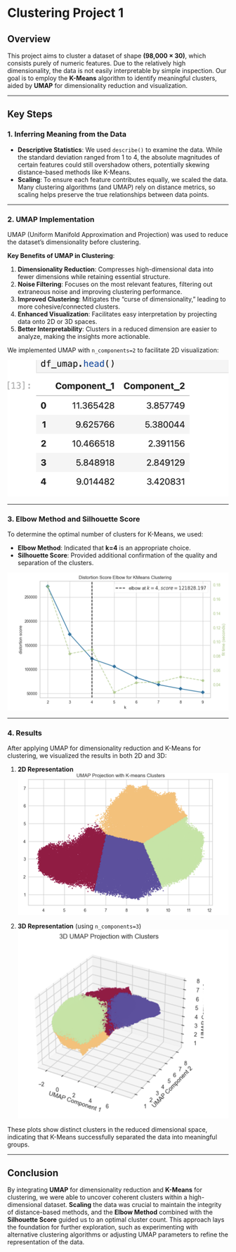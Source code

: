 # Clustering Project 1

## Overview
This project aims to cluster a dataset of shape **(98,000 × 30)**, which consists purely of numeric features. Due to the relatively high dimensionality, the data is not easily interpretable by simple inspection. Our goal is to employ the **K-Means** algorithm to identify meaningful clusters, aided by **UMAP** for dimensionality reduction and visualization.

---

## Key Steps

### 1. Inferring Meaning from the Data
- **Descriptive Statistics**: We used `describe()` to examine the data. While the standard deviation ranged from 1 to 4, the absolute magnitudes of certain features could still overshadow others, potentially skewing distance-based methods like K-Means.
- **Scaling**: To ensure each feature contributes equally, we scaled the data. Many clustering algorithms (and UMAP) rely on distance metrics, so scaling helps preserve the true relationships between data points.

---

### 2. UMAP Implementation
UMAP (Uniform Manifold Approximation and Projection) was used to reduce the dataset’s dimensionality before clustering.

**Key Benefits of UMAP in Clustering**:
1. **Dimensionality Reduction**: Compresses high-dimensional data into fewer dimensions while retaining essential structure.
2. **Noise Filtering**: Focuses on the most relevant features, filtering out extraneous noise and improving clustering performance.
3. **Improved Clustering**: Mitigates the “curse of dimensionality,” leading to more cohesive/connected clusters.
4. **Enhanced Visualization**: Facilitates easy interpretation by projecting data onto 2D or 3D spaces.
5. **Better Interpretability**: Clusters in a reduced dimension are easier to analyze, making the insights more actionable.

We implemented UMAP with `n_components=2` to facilitate 2D visualization:

![UMAP](screenshots/UMAP.png)

---

### 3. Elbow Method and Silhouette Score
To determine the optimal number of clusters for K-Means, we used:
- **Elbow Method**: Indicated that **k=4** is an appropriate choice.
- **Silhouette Score**: Provided additional confirmation of the quality and separation of the clusters.

![Elbow Method](screenshots/elbow.png)

---

### 4. Results
After applying UMAP for dimensionality reduction and K-Means for clustering, we visualized the results in both 2D and 3D:

1. **2D Representation**  
   ![2D Clusters](screenshots/2D.png)

2. **3D Representation** (using `n_components=3`)  
   ![3D Clusters](screenshots/3D.png)

These plots show distinct clusters in the reduced dimensional space, indicating that K-Means successfully separated the data into meaningful groups.

---

## Conclusion
By integrating **UMAP** for dimensionality reduction and **K-Means** for clustering, we were able to uncover coherent clusters within a high-dimensional dataset. **Scaling** the data was crucial to maintain the integrity of distance-based methods, and the **Elbow Method** combined with the **Silhouette Score** guided us to an optimal cluster count. This approach lays the foundation for further exploration, such as experimenting with alternative clustering algorithms or adjusting UMAP parameters to refine the representation of the data.
